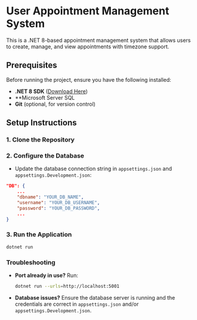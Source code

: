 # User Appointment Management System

This is a .NET 8-based appointment management system that allows users to create, manage, and view appointments with timezone support.

## Prerequisites

Before running the project, ensure you have the following installed:

- **.NET 8 SDK** ([Download Here](https://dotnet.microsoft.com/en-us/download/dotnet/8.0))
- **Microsoft Server SQL
- **Git** (optional, for version control)

## Setup Instructions

### 1. Clone the Repository

### 2. Configure the Database

- Update the database connection string in `appsettings.json` and `appsettings.Development.json`:

```json
"DB": {
    ...
    "dbname": "YOUR_DB_NAME",
    "username": "YOUR_DB_USERNAME",
    "password": "YOUR_DB_PASSWORD",
    ...
}
```

### 3. Run the Application

```sh
dotnet run
```

### Troubleshooting

- **Port already in use?** Run:
  ```sh
  dotnet run --urls=http://localhost:5001
  ```
- **Database issues?** Ensure the database server is running and the credentials are correct in `appsettings.json` and/or `appsettings.Development.json`.
